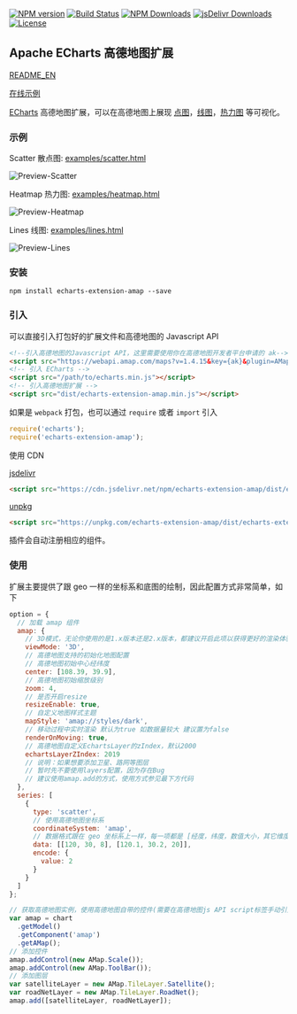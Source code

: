 [![NPM version](https://img.shields.io/npm/v/echarts-extension-amap.svg?style=flat)](https://www.npmjs.org/package/echarts-extension-amap)
[![Build Status](https://travis-ci.org/plainheart/echarts-extension-amap.svg?branch=master)](https://travis-ci.org/plainheart/echarts-extension-amap)
[![NPM Downloads](https://img.shields.io/npm/dm/echarts-extension-amap.svg)](https://npmcharts.com/compare/echarts-extension-amap?minimal=true)
[![jsDelivr Downloads](https://data.jsdelivr.com/v1/package/npm/echarts-extension-amap/badge?style=rounded)](https://www.jsdelivr.com/package/npm/echarts-extension-amap)
[![License](https://img.shields.io/npm/l/echarts-extension-amap.svg)](https://www.npmjs.com/package/echarts-extension-amap)

## Apache ECharts 高德地图扩展

[README_EN](https://github.com/plainheart/echarts-extension-amap/blob/master/README.md)

[在线示例](https://codepen.io/plainheart/pen/qBbdNYx)

[ECharts](https://echarts.apache.org/zh/index.html) 高德地图扩展，可以在高德地图上展现 [点图](https://echarts.apache.org/zh/option.html#series-scatter)，[线图](https://echarts.apache.org/zh/option.html#series-lines)，[热力图](https://echarts.apache.org/zh/option.html#series-heatmap) 等可视化。

### 示例

Scatter 散点图: [examples/scatter.html](https://github.com/plainheart/echarts-extension-amap/blob/master/examples/scatter_zh_CN.html)

![Preview-Scatter](https://user-images.githubusercontent.com/26999792/53300484-e2979680-3882-11e9-8fb4-143c4ca4c416.png)

Heatmap 热力图: [examples/heatmap.html](https://github.com/plainheart/echarts-extension-amap/blob/master/examples/heatmap_zh_CN.html)

![Preview-Heatmap](https://user-images.githubusercontent.com/26999792/101314208-fadb7880-3892-11eb-902a-8f6f41ffe0fc.png)

Lines 线图: [examples/lines.html](https://github.com/plainheart/echarts-extension-amap/blob/master/examples/lines_zh_CN.html)

![Preview-Lines](https://user-images.githubusercontent.com/26999792/101313379-fca43c80-3890-11eb-9dea-46230dc432d5.gif)

### 安装

```shell
npm install echarts-extension-amap --save
```

### 引入

可以直接引入打包好的扩展文件和高德地图的 Javascript API

```html
<!--引入高德地图的Javascript API，这里需要使用你在高德地图开发者平台申请的 ak-->
<script src="https://webapi.amap.com/maps?v=1.4.15&key={ak}&plugin=AMap.Scale,AMap.ToolBar,AMap.CustomLayer"></script>
<!-- 引入 ECharts -->
<script src="/path/to/echarts.min.js"></script>
<!-- 引入高德地图扩展 -->
<script src="dist/echarts-extension-amap.min.js"></script>
```

如果是 `webpack` 打包，也可以通过 `require` 或者 `import` 引入

```js
require('echarts');
require('echarts-extension-amap');
```

使用 CDN

[jsdelivr](https://www.jsdelivr.com/)

```html
<script src="https://cdn.jsdelivr.net/npm/echarts-extension-amap/dist/echarts-extension-amap.min.js"></script>
```

[unpkg](https://unpkg.com/)

```html
<script src="https://unpkg.com/echarts-extension-amap/dist/echarts-extension-amap.min.js"></script>
```

插件会自动注册相应的组件。

### 使用

扩展主要提供了跟 geo 一样的坐标系和底图的绘制，因此配置方式非常简单，如下

```js
option = {
  // 加载 amap 组件
  amap: {
    // 3D模式，无论你使用的是1.x版本还是2.x版本，都建议开启此项以获得更好的渲染体验
    viewMode: '3D',
    // 高德地图支持的初始化地图配置
    // 高德地图初始中心经纬度
    center: [108.39, 39.9],
    // 高德地图初始缩放级别
    zoom: 4,
    // 是否开启resize
    resizeEnable: true,
    // 自定义地图样式主题
    mapStyle: 'amap://styles/dark',
    // 移动过程中实时渲染 默认为true 如数据量较大 建议置为false
    renderOnMoving: true,
    // 高德地图自定义EchartsLayer的zIndex，默认2000
    echartsLayerZIndex: 2019
    // 说明：如果想要添加卫星、路网等图层
    // 暂时先不要使用layers配置，因为存在Bug
    // 建议使用amap.add的方式，使用方式参见最下方代码
  },
  series: [
    {
      type: 'scatter',
      // 使用高德地图坐标系
      coordinateSystem: 'amap',
      // 数据格式跟在 geo 坐标系上一样，每一项都是 [经度，纬度，数值大小，其它维度...]
      data: [[120, 30, 8], [120.1, 30.2, 20]],
      encode: {
        value: 2
      }
    }
  ]
};

// 获取高德地图实例，使用高德地图自带的控件(需要在高德地图js API script标签手动引入)
var amap = chart
  .getModel()
  .getComponent('amap')
  .getAMap();
// 添加控件
amap.addControl(new AMap.Scale());
amap.addControl(new AMap.ToolBar());
// 添加图层
var satelliteLayer = new AMap.TileLayer.Satellite();
var roadNetLayer = new AMap.TileLayer.RoadNet();
amap.add([satelliteLayer, roadNetLayer]);
```
